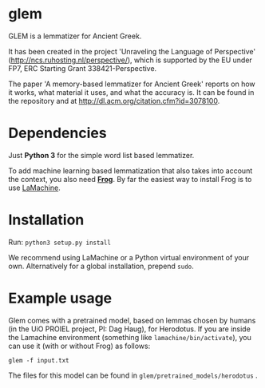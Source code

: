 # glem
GLEM is a lemmatizer for Ancient Greek.

It has been created in the project 'Unraveling the Language of Perspective' (http://ncs.ruhosting.nl/perspective/), which is supported by the EU under FP7, ERC Starting Grant 338421-Perspective.

The paper 'A memory-based lemmatizer for Ancient Greek' reports on how it works, what material it uses, and what the accuracy is. It can be found in the repository and at http://dl.acm.org/citation.cfm?id=3078100.

Dependencies
============

Just **Python 3** for the simple word list based lemmatizer.

To add machine learning based lemmatization that also takes into account the context, you also need **[Frog](https://languagemachines.github.io/frog/)**. By far the easiest way to install Frog is to use [LaMachine](https://proycon.github.io/LaMachine/).

Installation
=============

Run: ``python3 setup.py install``

We recommend using LaMachine or a Python virtual environment of your own. Alternatively for a global installation,
prepend ``sudo``.


Example usage
=============

Glem comes with a pretrained model, based on lemmas chosen by humans (in the UiO PROIEL project, PI: Dag Haug), for Herodotus. If you are inside the Lamachine environment (something like ```lamachine/bin/activate```), you can use it (with or without Frog) as follows:

```glem -f input.txt```

The files for this model can be found in ```glem/pretrained_models/herodotus``` .
